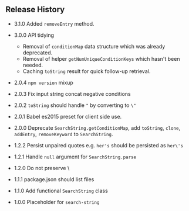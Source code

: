 ## Release History

* 3.1.0 Added `removeEntry` method.
	
* 3.0.0 API tidying
  * Removal of `conditionMap` data structure which was already deprecated.
  * Removal of helper `getNumUniqueConditionKeys` which hasn't been needed.
  * Caching `toString` result for quick follow-up retrieval.

* 2.0.4 `npm version` mixup

* 2.0.3 Fix input string concat negative conditions

* 2.0.2 `toString` should handle `"` by converting to `\"`

* 2.0.1 Babel es2015 preset for client side use.

* 2.0.0 Deprecate `SearchString.getConditionMap`, add `toString`, `clone`, `addEntry`, `removeKeyword` to `SearchString`.

* 1.2.2 Persist unpaired quotes e.g. `her's` should be persisted as `her\'s`

* 1.2.1 Handle `null` argument for `SearchString.parse`

* 1.2.0 Do not preserve \\

* 1.1.1 package.json should list files

* 1.1.0 Add functional `SearchString` class

* 1.0.0 Placeholder for `search-string`
